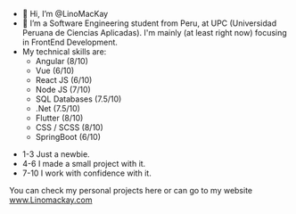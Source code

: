 - 👋 Hi, I’m @LinoMacKay
- 👀 I’m a Software Engineering student from Peru, at UPC (Universidad Peruana de Ciencias Aplicadas). I'm mainly (at least right now) focusing in FrontEnd Development.
- My technical skills are:
  * Angular (8/10)
  * Vue      (6/10)
  * React JS (6/10)
  * Node JS  (7/10)
  * SQL Databases (7.5/10)
  * .Net       (7.5/10)
  * Flutter    (8/10)
  * CSS / SCSS (8/10)
  * SpringBoot  (6/10)
  
 * 1-3 Just a newbie.
 * 4-6 I made a small project with it.
 * 7-10 I work with confidence with it.

You can check my personal projects here or can go to my website 
www.Linomackay.com


<!---
LinoMacKay/LinoMacKay is a ✨ special ✨ repository because its `README.md` (this file) appears on your GitHub profile.
You can click the Preview link to take a look at your changes.
--->
